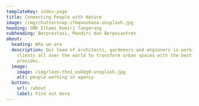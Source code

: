 ```yaml
---
templateKey: index-page
title: Connecting People with Nature
image: /img/chuttersnap-ifmqouokaoa-unsplash.jpg
heading: SMK Ilhami Kemiri Tangerang
subheading: Berprestasi, Mandiri dan Berpesantren
about:
  heading: Who we are
  description: Our team of architects, gardeners and enginners is working with
    clients all over the world to transform urban spaces with the best nature
    provides.
  image:
    image: /img/leon-tho1_oukbg0-unsplash.jpg
    alt: people working in agency
  button:
    url: /about
    label: Find out more
---
```

